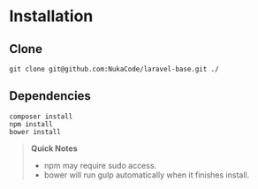 # Installation

## Clone

`git clone git@github.com:NukaCode/laravel-base.git ./`

## Dependencies

```
composer install
npm install
bower install
```

> **Quick Notes**
>
> * npm may require sudo access.
> * bower will run gulp automatically when it finishes install.
